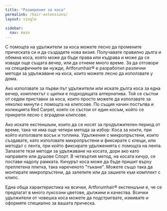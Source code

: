 ```yaml
---
title: "Разширения за коса"
permalink: /hair-extensions/
layout: single

sidebar:
  nav: main
---
```


С помощта на удължители за коса можете лесно да промените прическата си и да създадете нова визия. Получавате правилно дълга и обемна коса, която може да бъде права или къдрава и може да се извади още същата вечер, или да отнеме много време. За да отговори на специфичните ви нужди, Artforumhair® е разработил различни методи за удължаване на коса, които можете лесно да използвате у дома.

Ако използвате за първи път удължители или искате дълга коса за една вечер, комплектът с щипки е подходящата алтернатива. Той се състои от седем приставки за коса, които просто можете да използвате за няколко минути с помощта на клипсове. По същия начин постъпва и колекцията Red Carpet, която се състои от един косъм, който се прикрепя лесно с вградени клипсове.

Ако искате екстеншъни, които да се носят за продължителен период от време, така че има още четири метода за избор: Коса за нокти, при който използвате восък и топлина. Удължения с микропръстени, които създавате, като използвате микропръстени и фиксирате с клещи, или методът с лента, при който фиксирате удълженията с помощта на лента. Запазете тези методи за удължаване на косата, дори ако като направите или душове Спорт. В четвъртия метод, на косата кичур, се постави надолу рамката. Кичурът коса може да бъде пришит върху преплетена плитка, така нареченото "тъкане". Можете също така да монтирате микропръстени, да залепите или да зашиете към комплект с клипс.

Една обща характеристика на всички, Artforumhair® екстеншъни е, че се предлагат в много луксозни цветове, дължини и качества. Всички удължители от човешка коса можете да подстригвате, измивате и оформяте специално за вашата прическа.
